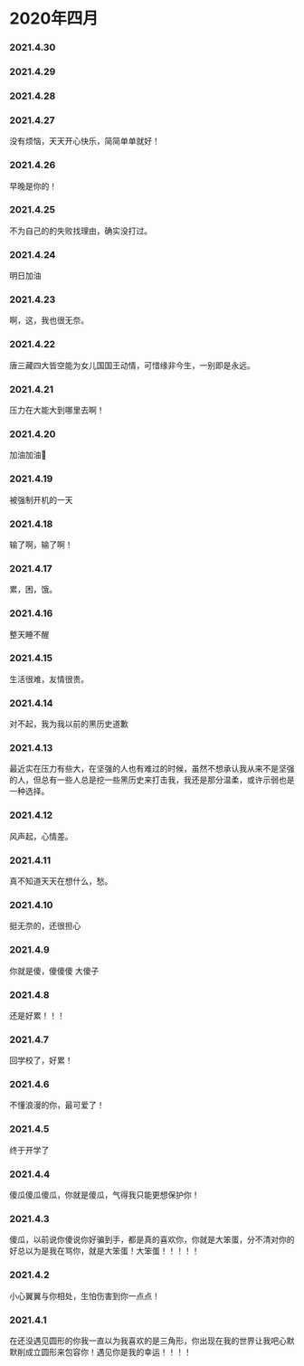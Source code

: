 # 2020年四月


### 2021.4.30 
### 2021.4.29 
### 2021.4.28 
### 2021.4.27
没有烦恼，天天开心快乐，简简单单就好！
### 2021.4.26 
早晚是你的！
### 2021.4.25 
不为自己的的失败找理由，确实没打过。
### 2021.4.24 
明日加油
### 2021.4.23 
啊，这，我也很无奈。
### 2021.4.22 
唐三藏四大皆空能为女儿国国王动情，可惜缘非今生，一别即是永远。
### 2021.4.21 
压力在大能大到哪里去啊！
### 2021.4.20 
加油加油💪
### 2021.4.19 
被强制开机的一天
### 2021.4.18
输了啊，输了啊！
### 2021.4.17 
累，困，饿。 
### 2021.4.16
整天睡不醒
### 2021.4.15
生活很难，友情很贵。
### 2021.4.14
对不起，我为我以前的黑历史道歉
### 2021.4.13
最近实在压力有些大，在坚强的人也有难过的时候，虽然不想承认我从来不是坚强的人，但总有一些人总是挖一些黑历史来打击我，我还是那分温柔，或许示弱也是一种选择。
### 2021.4.12
风声起，心情差。
### 2021.4.11
真不知道天天在想什么，愁。
### 2021.4.10
挺无奈的，还很担心
### 2021.4.9
你就是傻，傻傻傻 大傻子
### 2021.4.8
还是好累！！！
### 2021.4.7
回学校了，好累！
### 2021.4.6
不懂浪漫的你，最可爱了！
### 2021.4.5
终于开学了
### 2021.4.4
傻瓜傻瓜傻瓜，你就是傻瓜，气得我只能更想保护你！
### 2021.4.3
傻瓜，以前说你傻说你好骗到手，都是真的喜欢你，你就是大笨蛋，分不清对你的好总以为是我在骂你，就是大笨蛋！大笨蛋！！！！！
### 2021.4.2
小心翼翼与你相处，生怕伤害到你一点点！
### 2021.4.1
在还没遇见圆形的你我一直以为我喜欢的是三角形，你出现在我的世界让我吧心默默削成立圆形来包容你！遇见你是我的幸运！！！！
